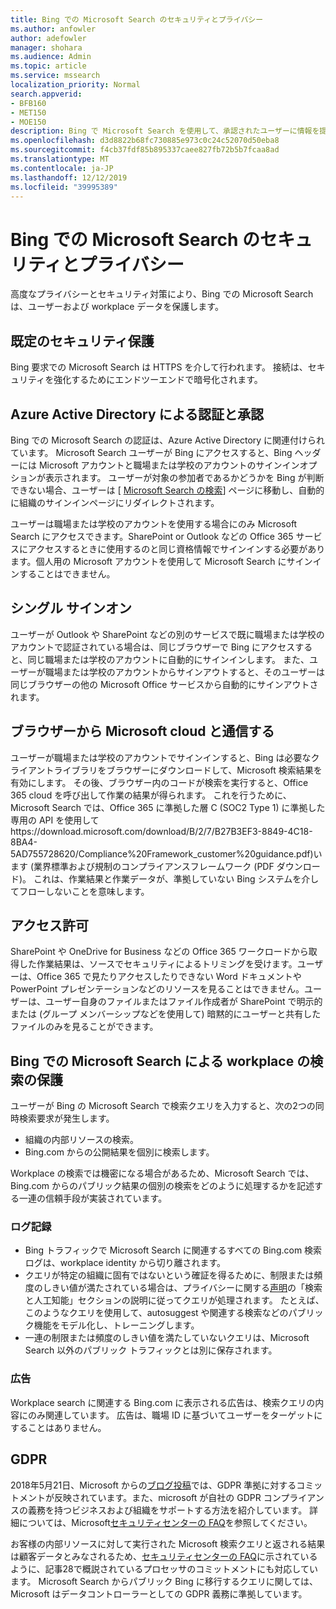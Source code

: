 ```yaml
---
title: Bing での Microsoft Search のセキュリティとプライバシー
ms.author: anfowler
author: adefowler
manager: shohara
ms.audience: Admin
ms.topic: article
ms.service: mssearch
localization_priority: Normal
search.appverid:
- BFB160
- MET150
- MOE150
description: Bing で Microsoft Search を使用して、承認されたユーザーに情報を提供しながら、会社のデータとエンドユーザーを保護する
ms.openlocfilehash: d3d8822b68fc730885e973c0c24c52070d50eba8
ms.sourcegitcommit: f4cb37fdf85b895337caee827fb72b5b7fcaa8ad
ms.translationtype: MT
ms.contentlocale: ja-JP
ms.lasthandoff: 12/12/2019
ms.locfileid: "39995389"
---
```

# <a name="security-and-privacy-for-microsoft-search-in-bing"></a>Bing での Microsoft Search のセキュリティとプライバシー

高度なプライバシーとセキュリティ対策により、Bing での Microsoft Search は、ユーザーおよび workplace データを保護します。

## <a name="secure-by-default"></a>既定のセキュリティ保護

Bing 要求での Microsoft Search は HTTPS を介して行われます。 接続は、セキュリティを強化するためにエンドツーエンドで暗号化されます。
  
## <a name="authentication-and-authorization-with-azure-active-directory"></a>Azure Active Directory による認証と承認

Bing での Microsoft Search の認証は、Azure Active Directory に関連付けられています。 Microsoft Search ユーザーが Bing にアクセスすると、Bing ヘッダーには Microsoft アカウントと職場または学校のアカウントのサインインオプションが表示されます。 ユーザーが対象の参加者であるかどうかを Bing が判断できない場合、ユーザーは [ [Microsoft Search の検索](https://www.bing.com/business/explore)] ページに移動し、自動的に組織のサインインページにリダイレクトされます。
 
ユーザーは職場または学校のアカウントを使用する場合にのみ Microsoft Search にアクセスできます。SharePoint or Outlook などの Office 365 サービスにアクセスするときに使用するのと同じ資格情報でサインインする必要があります。個人用の Microsoft アカウントを使用して Microsoft Search にサインインすることはできません。
    
## <a name="single-sign-on"></a>シングル サインオン

ユーザーが Outlook や SharePoint などの別のサービスで既に職場または学校のアカウントで認証されている場合は、同じブラウザーで Bing にアクセスすると、同じ職場または学校のアカウントに自動的にサインインします。 また、ユーザーが職場または学校のアカウントからサインアウトすると、そのユーザーは同じブラウザーの他の Microsoft Office サービスから自動的にサインアウトされます。
  
## <a name="communicates-with-the-microsoft-cloud-from-the-browser"></a>ブラウザーから Microsoft cloud と通信する

ユーザーが職場または学校のアカウントでサインインすると、Bing は必要なクライアントライブラリをブラウザーにダウンロードして、Microsoft 検索結果を有効にします。 その後、ブラウザー内のコードが検索を実行すると、Office 365 cloud を呼び出して作業の結果が得られます。 これを行うために、Microsoft Search では、Office 365 に準拠した層 C (SOC2 Type 1) に準拠した専用の API を使用してhttps://download.microsoft.com/download/B/2/7/B27B3EF3-8849-4C18-8BA4-5AD755728620/Compliance%20Framework_customer%20guidance.pdf)います (業界標準および規制のコンプライアンスフレームワーク (PDF ダウンロード)。 これは、作業結果と作業データが、準拠していない Bing システムを介してフローしないことを意味します。
  
## <a name="permissions"></a>アクセス許可

SharePoint や OneDrive for Business などの Office 365 ワークロードから取得した作業結果は、ソースでセキュリティによるトリミングを受けます。ユーザーは、Office 365 で見たりアクセスしたりできない Word ドキュメントや PowerPoint プレゼンテーションなどのリソースを見ることはできません。ユーザーは、ユーザー自身のファイルまたはファイル作成者が SharePoint で明示的または (グループ メンバーシップなどを使用して) 暗黙的にユーザーと共有したファイルのみを見ることができます。

## <a name="microsoft-search-in-bing-protects-workplace-searches"></a>Bing での Microsoft Search による workplace の検索の保護

ユーザーが Bing の Microsoft Search で検索クエリを入力すると、次の2つの同時検索要求が発生します。

- 組織の内部リソースの検索。
- Bing.com からの公開結果を個別に検索します。

Workplace の検索では機密になる場合があるため、Microsoft Search では、Bing.com からのパブリック結果の個別の検索をどのように処理するかを記述する一連の信頼手段が実装されています。

### <a name="logging"></a>ログ記録

<Need an intro paragraph here>

- Bing トラフィックで Microsoft Search に関連するすべての Bing.com 検索ログは、workplace identity から切り離されます。
- クエリが特定の組織に固有ではないという確証を得るために、制限または頻度のしきい値が満たされている場合は、プライバシーに関する[声明](https://privacy.microsoft.com/privacystatement)の「検索と人工知能」セクションの説明に従ってクエリが処理されます。 たとえば、このようなクエリを使用して、autosuggest や関連する検索などのパブリック機能をモデル化し、トレーニングします。
- 一連の制限または頻度のしきい値を満たしていないクエリは、Microsoft Search 以外のパブリック トラフィックとは別に保存されます。

### <a name="advertising"></a>広告

Workplace search に関連する Bing.com に表示される広告は、検索クエリの内容にのみ関連しています。 広告は、職場 ID に基づいてユーザーをターゲットにすることはありません。
     
## <a name="gdpr"></a>GDPR

2018年5月21日、Microsoft からの[ブログ投稿](https://blogs.microsoft.com/on-the-issues/2018/05/21/microsofts-commitment-to-gdpr-privacy-and-putting-customers-in-control-of-their-own-data/)では、GDPR 準拠に対するコミットメントが反映されています。また、microsoft が自社の GDPR コンプライアンスの義務を持つビジネスおよび組織をサポートする方法を紹介しています。 詳細については、Microsoft[セキュリティセンターの FAQ](https://www.microsoft.com/trustcenter/privacy/gdpr/gdpr-faqs)を参照してください。 

お客様の内部リソースに対して実行された Microsoft 検索クエリと返される結果は顧客データとみなされるため、[セキュリティセンターの FAQ](https://www.microsoft.com/trustcenter/privacy/gdpr/gdpr-faqs)に示されているように、記事28で概説されているプロセッサのコミットメントにも対応しています。 Microsoft Search からパブリック Bing に移行するクエリに関しては、Microsoft はデータコントローラーとしての GDPR 義務に準拠しています。

